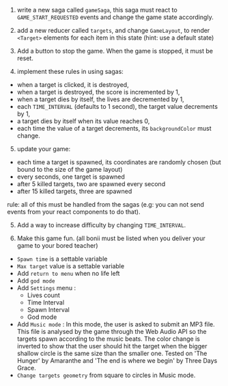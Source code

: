 1. write a new saga called `gameSaga`, this saga must react to `GAME_START_REQUESTED` events and change the game state accordingly.

2. add a new reducer called `targets`, and change `GameLayout`, to render `<Target>` elements for each item in this state (hint: use a default state)

3. Add a button to stop the game. When the game is stopped, it must be reset.

4. implement these rules in using sagas:

- when a target is clicked, it is destroyed,
- when a target is destroyed, the score is incremented by 1,
- when a target dies by itself, the lives are decremented by 1,
- each `TIME_INTERVAL` (defaults to 1 second), the target value decrements by 1,
- a target dies by itself when its value reaches 0,
- each time the value of a target decrements, its `backgroundColor` must change.

5. update your game:

- each time a target is spawned, its coordinates are randomly chosen (but bound to the size of the game layout)
- every seconds, one target is spawned
- after 5 killed targets, two are spawned every second
- after 15 killed targets, three are spawned

rule: all of this must be handled from the sagas
(e.g: you can not send events from your react components to do that).

5. Add a way to increase difficulty by changing `TIME_INTERVAL`.

6. Make this game fun.
   (all bonii must be listed when you deliver your game to your bored teacher)

- `Spawn time` is a settable variable
- `Max target` value is a settable variable
- Add `return to menu` when no life left
- Add `god mode`
- Add `Settings` menu :
    * Lives count
    * Time Interval
    * Spawn Interval
    * God mode
 - Add `Music mode` : In this mode, the user is asked to submit an MP3 file. This file
    is analysed by the game through the Web Audio API so the targets spawn according to the music
    beats. The color change is inverted to show that the user should hit the target when the 
    bigger shallow circle is the same size than the smaller one.
    Tested on 'The Hunger' by Amaranthe and 'The end is where we begin' by Three Days Grace.
 - `Change targets geometry` from square to circles in Music mode.

